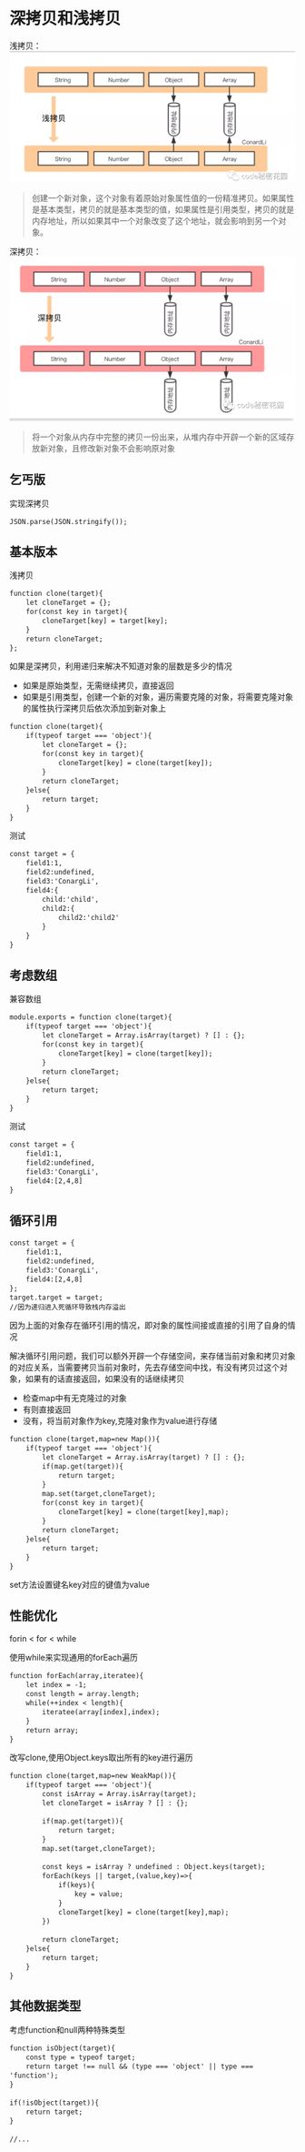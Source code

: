 # 深拷贝和浅拷贝
浅拷贝：  
![](img/浅拷贝.png)  

> 创建一个新对象，这个对象有着原始对象属性值的一份精准拷贝。如果属性是基本类型，拷贝的就是基本类型的值，如果属性是引用类型，拷贝的就是内存地址，所以如果其中一个对象改变了这个地址，就会影响到另一个对象。  

深拷贝：  
![](img/深拷贝.png)  
> 将一个对象从内存中完整的拷贝一份出来，从堆内存中开辟一个新的区域存放新对象，且修改新对象不会影响原对象

## 乞丐版
实现深拷贝
```
JSON.parse(JSON.stringify());
```

## 基本版本
浅拷贝
```
function clone(target){
    let cloneTarget = {};
    for(const key in target){
        cloneTarget[key] = target[key];
    }
    return cloneTarget;
};
```
如果是深拷贝，利用递归来解决不知道对象的层数是多少的情况  
- 如果是原始类型，无需继续拷贝，直接返回
- 如果是引用类型，创建一个新的对象，遍历需要克隆的对象，将需要克隆对象的属性执行深拷贝后依次添加到新对象上  

```
function clone(target){
    if(typeof target === 'object'){
        let cloneTarget = {};
        for(const key in target){
            cloneTarget[key] = clone(target[key]);
        }
        return cloneTarget;
    }else{
        return target;
    }
}
```

测试
```
const target = {
    field1:1,
    field2:undefined,
    field3:'ConargLi',
    field4:{
        child:'child',
        child2:{
            child2:'child2'
        }
    }
}
```

## 考虑数组
兼容数组
```
module.exports = function clone(target){
    if(typeof target === 'object'){
        let cloneTarget = Array.isArray(target) ? [] : {};
        for(const key in target){
            cloneTarget[key] = clone(target[key]);
        }
        return cloneTarget;
    }else{
        return target;
    }
}
```

测试
```
const target = {
    field1:1,
    field2:undefined,
    field3:'ConargLi',
    field4:[2,4,8]
}
```

## 循环引用
```
const target = {
    field1:1,
    field2:undefined,
    field3:'ConargLi',
    field4:[2,4,8]
};
target.target = target;
//因为递归进入死循环导致栈内存溢出
```
因为上面的对象存在循环引用的情况，即对象的属性间接或直接的引用了自身的情况  

解决循环引用问题，我们可以额外开辟一个存储空间，来存储当前对象和拷贝对象的对应关系，当需要拷贝当前对象时，先去存储空间中找，有没有拷贝过这个对象，如果有的话直接返回，如果没有的话继续拷贝  

- 检查map中有无克隆过的对象
- 有则直接返回
- 没有，将当前对象作为key,克隆对象作为value进行存储

```
function clone(target,map=new Map()){
    if(typeof target === 'object'){
        let cloneTarget = Array.isArray(target) ? [] : {};
        if(map.get(target)){
            return target;
        }
        map.set(target,cloneTarget);
        for(const key in target){
            cloneTarget[key] = clone(target[key],map);
        }
        return cloneTarget;
    }else{
        return target;
    }
}
```
set方法设置键名key对应的键值为value

## 性能优化
forin < for < while  

使用while来实现通用的forEach遍历  
```
function forEach(array,iteratee){
    let index = -1;
    const length = array.length;
    while(++index < length){
        iteratee(array[index],index);
    }
    return array;
}
```

改写clone,使用Object.keys取出所有的key进行遍历
```
function clone(target,map=new WeakMap()){
    if(typeof target === 'object'){
        const isArray = Array.isArray(target);
        let cloneTarget = isArray ? [] : {};

        if(map.get(target)){
            return target;
        }
        map.set(target,cloneTarget);

        const keys = isArray ? undefined : Object.keys(target);
        forEach(keys || target,(value,key)=>{
            if(keys){
                key = value;
            }
            cloneTarget[key] = clone(target[key],map);
        })

        return cloneTarget;
    }else{
        return target;
    }
}
```

## 其他数据类型
考虑function和null两种特殊类型
```
function isObject(target){
    const type = typeof target;
    return target !== null && (type === 'object' || type === 'function');
}

if(!isObject(target)){
    return target;
}

//...
```